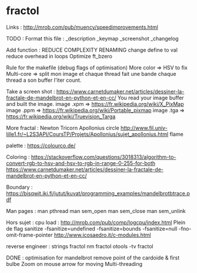 # fractol
Links :
http://mrob.com/pub/muency/speedimprovements.html


TODO :
Format this file :
_description
_keymap
_screenshot
_changelog

Add function :
REDUCE COMPLEXITY
RENAMING
change define to val reduce overhead in loops
Optimize ft_bzero

Rule for the makefile (debug flags of optimisation)
More color  => HSV to fix
Multi-core  => split mon image et chaque thread fait une bande
chaque thread a son buffer l'iter count.

Take a screen shot :
https://www.carnetdumaker.net/articles/dessiner-la-fractale-de-mandelbrot-en-python-et-en-cc/
You read your image buffer and built the image.
image .xpm   => https://fr.wikipedia.org/wiki/X_PixMap
image .ppm  => https://fr.wikipedia.org/wiki/Portable_pixmap
image .tga  => https://fr.wikipedia.org/wiki/Truevision_Targa

More fractal :
Newton
Tricorn
Apollonius circle
http://www.fil.univ-lille1.fr/~L2S3API/CoursTP/Projets/Apollonius/sujet_apollonius.html
flame

palette :
https://colourco.de/

Coloring :
https://stackoverflow.com/questions/3018313/algorithm-to-convert-rgb-to-hsv-and-hsv-to-rgb-in-range-0-255-for-both
https://www.carnetdumaker.net/articles/dessiner-la-fractale-de-mandelbrot-en-python-et-en-cc/

Boundary :
https://bisqwit.iki.fi/jutut/kuvat/programming_examples/mandelbrotbtrace.pdf

Man pages :
man pthread
man sem_open
man sem_close
man sem_unlink

Hors sujet :
cpu load : http://mrob.com/pub/comp/logcpu/index.html
Plein de flag sanitize
 -fsanitize=undefined -fsanitize=bounds -fsanitize=null -fno-omit-frame-pointer
http://www.icosaedro.it/c-modules.html

reverse engineer :
strings fractol
nm fractol
otools -tv fractol

DONE :
optimisation for mandelbrot remove point of the cardoide & first bulbe
Zoom on mouse
arrow for moving
Multi-threading

